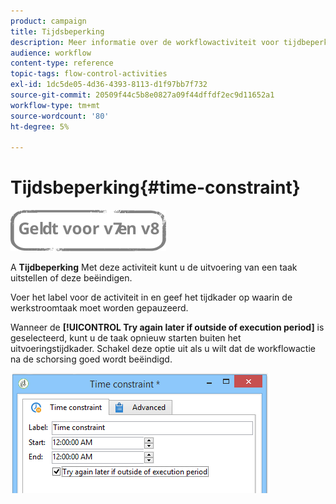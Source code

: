 ```yaml
---
product: campaign
title: Tijdsbeperking
description: Meer informatie over de workflowactiviteit voor tijdbeperking
audience: workflow
content-type: reference
topic-tags: flow-control-activities
exl-id: 1dc5de05-4d36-4393-8113-d1f97bb7f732
source-git-commit: 20509f44c5b8e0827a09f44dffdf2ec9d11652a1
workflow-type: tm+mt
source-wordcount: '80'
ht-degree: 5%

---
```


# Tijdsbeperking{#time-constraint}

![](../../assets/common.svg)

A **Tijdbeperking** Met deze activiteit kunt u de uitvoering van een taak uitstellen of deze beëindigen.

Voer het label voor de activiteit in en geef het tijdkader op waarin de werkstroomtaak moet worden gepauzeerd.

Wanneer de **[!UICONTROL Try again later if outside of execution period]** is geselecteerd, kunt u de taak opnieuw starten buiten het uitvoeringstijdkader. Schakel deze optie uit als u wilt dat de workflowactie na de schorsing goed wordt beëindigd.

![](assets/s_user_scheduled_wait.png)
